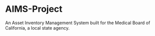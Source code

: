 # AIMS-Project
 An Asset Inventory Management System built for the Medical Board of California, a local state agency.
